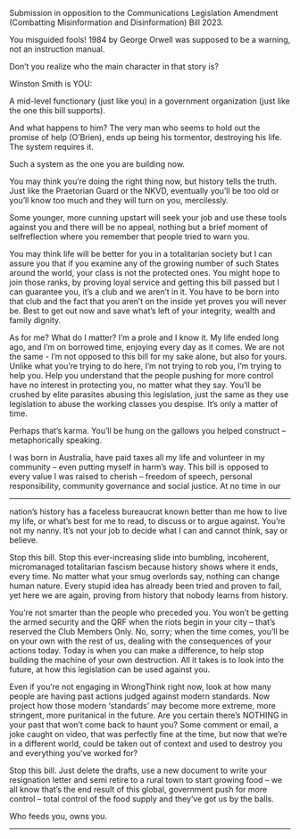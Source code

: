 Submission in opposition to the Communications Legislation Amendment
(Combatting Misinformation and Disinformation) Bill 2023.

You misguided fools! 1984 by George Orwell was supposed to be a warning,
not an instruction manual.

Don’t you realize who the main character in that story is?

Winston Smith is YOU:

A mid-level functionary (just like you) in a government organization (just
like the one this bill supports).

And what happens to him? The very man who seems to hold out the
promise of help (O’Brien), ends up being his tormentor, destroying his life.
The system requires it.

Such a system as the one you are building now.

You may think you’re doing the right thing now, but history tells the truth.
Just like the Praetorian Guard or the NKVD, eventually you’ll be too old or
you’ll know too much and they will turn on you, mercilessly.

Some younger, more cunning upstart will seek your job and use these tools
against you and there will be no appeal, nothing but a brief moment of selfreflection where you remember that people tried to warn you.

You may think life will be better for you in a totalitarian society but I can
assure you that if you examine any of the growing number of such States
around the world, your class is not the protected ones. You might hope to
join those ranks, by proving loyal service and getting this bill passed but I
can guarantee you, it’s a club and we aren’t in it. You have to be born into
that club and the fact that you aren’t on the inside yet proves you will never
be. Best to get out now and save what’s left of your integrity, wealth and
family dignity.

As for me? What do I matter? I’m a prole and I know it. My life ended long
ago, and I’m on borrowed time, enjoying every day as it comes. We are not
the same - I’m not opposed to this bill for my sake alone, but also for yours.
Unlike what you’re trying to do here, I’m not trying to rob you, I’m trying
to help you. Help you understand that the people pushing for more control
have no interest in protecting you, no matter what they say. You’ll be
crushed by elite parasites abusing this legislation, just the same as they
use legislation to abuse the working classes you despise. It’s only a matter
of time.

Perhaps that’s karma. You’ll be hung on the gallows you helped construct –
metaphorically speaking.

I was born in Australia, have paid taxes all my life and volunteer in my
community – even putting myself in harm’s way. This bill is opposed to
every value I was raised to cherish – freedom of speech, personal
responsibility, community governance and social justice. At no time in our


-----

nation’s history has a faceless bureaucrat known better than me how to live
my life, or what’s best for me to read, to discuss or to argue against. You’re
not my nanny. It’s not your job to decide what I can and cannot think, say
or believe.

Stop this bill. Stop this ever-increasing slide into bumbling, incoherent,
micromanaged totalitarian fascism because history shows where it ends,
every time. No matter what your smug overlords say, nothing can change
human nature. Every stupid idea has already been tried and proven to fail,
yet here we are again, proving from history that nobody learns from history.

You’re not smarter than the people who preceded you. You won’t be getting
the armed security and the QRF when the riots begin in your city – that’s
reserved the Club Members Only. No, sorry; when the time comes, you’ll
be on your own with the rest of us, dealing with the consequences of your
actions today. Today is when you can make a difference, to help stop
building the machine of your own destruction. All it takes is to look into the
future, at how this legislation can be used against you.

Even if you’re not engaging in WrongThink right now, look at how many
people are having past actions judged against modern standards. Now
project how those modern ‘standards’ may become more extreme, more
stringent, more puritanical in the future. Are you certain there’s NOTHING
in your past that won’t come back to haunt you? Some comment or email,
a joke caught on video, that was perfectly fine at the time, but now that
we’re in a different world, could be taken out of context and used to destroy
you and everything you’ve worked for?

Stop this bill. Just delete the drafts, use a new document to write your
resignation letter and semi retire to a rural town to start growing food – we
all know that’s the end result of this global, government push for more
control – total control of the food supply and they’ve got us by the balls.

Who feeds you, owns you.


-----

